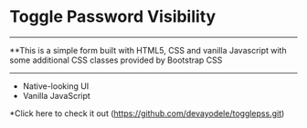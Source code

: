 # Toggle Password Visibility
***
**This is a simple form built with HTML5, CSS and vanilla Javascript with some additional CSS classes provided by Bootstrap CSS
***

* Native-looking UI
* Vanilla JavaScript

*Click here to check it out (https://github.com/devayodele/togglepss.git)
